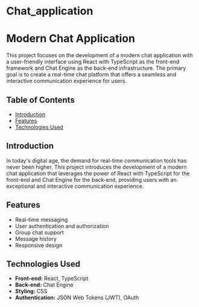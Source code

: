 # Chat_application
# Modern Chat Application

This project focuses on the development of a modern chat application with a user-friendly interface using React with TypeScript as the front-end framework and Chat Engine as the back-end infrastructure. The primary goal is to create a real-time chat platform that offers a seamless and interactive communication experience for users.

## Table of Contents

- [Introduction](#introduction)
- [Features](#features)
- [Technologies Used](#technologies-used)

## Introduction

In today's digital age, the demand for real-time communication tools has never been higher. This project introduces the development of a modern chat application that leverages the power of React with TypeScript for the front-end and Chat Engine for the back-end, providing users with an exceptional and interactive communication experience.

## Features

- Real-time messaging
- User authentication and authorization
- Group chat support
- Message history
- Responsive design

## Technologies Used

- **Front-end:** React, TypeScript
- **Back-end:** Chat Engine
- **Styling:** CSS
- **Authentication:** JSON Web Tokens (JWT), OAuth
